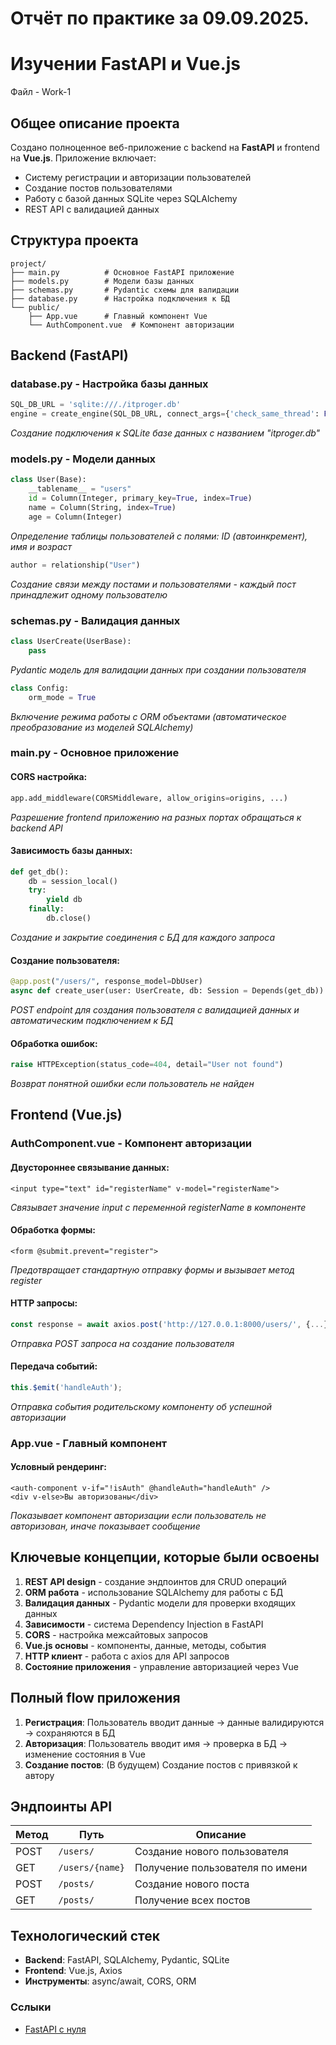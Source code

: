 # Отчёт по практике за 09.09.2025. 
# Изучении FastAPI и Vue.js

Файл - Work-1

## Общее описание проекта
Создано полноценное веб-приложение с backend на **FastAPI** и frontend на **Vue.js**. Приложение включает:
- Систему регистрации и авторизации пользователей
- Создание постов пользователями
- Работу с базой данных SQLite через SQLAlchemy
- REST API с валидацией данных

## Структура проекта
```
project/
├── main.py          # Основное FastAPI приложение
├── models.py        # Модели базы данных
├── schemas.py       # Pydantic схемы для валидации
├── database.py      # Настройка подключения к БД
└── public/
    ├── App.vue      # Главный компонент Vue
    └── AuthComponent.vue  # Компонент авторизации
```

## Backend (FastAPI)

### database.py - Настройка базы данных
```python
SQL_DB_URL = 'sqlite:///./itproger.db'
engine = create_engine(SQL_DB_URL, connect_args={'check_same_thread': False})
```
*Создание подключения к SQLite базе данных с названием "itproger.db"*

### models.py - Модели данных
```python
class User(Base):
    __tablename__ = "users"
    id = Column(Integer, primary_key=True, index=True)
    name = Column(String, index=True)
    age = Column(Integer)
```
*Определение таблицы пользователей с полями: ID (автоинкремент), имя и возраст*

```python
author = relationship("User")
```
*Создание связи между постами и пользователями - каждый пост принадлежит одному пользователю*

### schemas.py - Валидация данных
```python
class UserCreate(UserBase):
    pass
```
*Pydantic модель для валидации данных при создании пользователя*

```python
class Config:
    orm_mode = True
```
*Включение режима работы с ORM объектами (автоматическое преобразование из моделей SQLAlchemy)*

### main.py - Основное приложение

#### CORS настройка:
```python
app.add_middleware(CORSMiddleware, allow_origins=origins, ...)
```
*Разрешение frontend приложению на разных портах обращаться к backend API*

#### Зависимость базы данных:
```python
def get_db():
    db = session_local()
    try:
        yield db
    finally:
        db.close()
```
*Создание и закрытие соединения с БД для каждого запроса*

#### Создание пользователя:
```python
@app.post("/users/", response_model=DbUser)
async def create_user(user: UserCreate, db: Session = Depends(get_db)) -> DbUser:
```
*POST endpoint для создания пользователя с валидацией данных и автоматическим подключением к БД*

#### Обработка ошибок:
```python
raise HTTPException(status_code=404, detail="User not found")
```
*Возврат понятной ошибки если пользователь не найден*

## Frontend (Vue.js)

### AuthComponent.vue - Компонент авторизации

#### Двустороннее связывание данных:
```vue
<input type="text" id="registerName" v-model="registerName">
```
*Связывает значение input с переменной registerName в компоненте*

#### Обработка формы:
```vue
<form @submit.prevent="register">
```
*Предотвращает стандартную отправку формы и вызывает метод register*

#### HTTP запросы:
```javascript
const response = await axios.post('http://127.0.0.1:8000/users/', {...})
```
*Отправка POST запроса на создание пользователя*

#### Передача событий:
```javascript
this.$emit('handleAuth');
```
*Отправка события родительскому компоненту об успешной авторизации*

### App.vue - Главный компонент

#### Условный рендеринг:
```vue
<auth-component v-if="!isAuth" @handleAuth="handleAuth" />
<div v-else>Вы авторизованы</div>
```
*Показывает компонент авторизации если пользователь не авторизован, иначе показывает сообщение*

## Ключевые концепции, которые были освоены

1. **REST API design** - создание эндпоинтов для CRUD операций
2. **ORM работа** - использование SQLAlchemy для работы с БД
3. **Валидация данных** - Pydantic модели для проверки входящих данных
4. **Зависимости** - система Dependency Injection в FastAPI
5. **CORS** - настройка межсайтовых запросов
6. **Vue.js основы** - компоненты, данные, методы, события
7. **HTTP клиент** - работа с axios для API запросов
8. **Состояние приложения** - управление авторизацией через Vue

## Полный flow приложения

1. **Регистрация**: Пользователь вводит данные → данные валидируются → сохраняются в БД
2. **Авторизация**: Пользователь вводит имя → проверка в БД → изменение состояния в Vue
3. **Создание постов**: (В будущем) Создание постов с привязкой к автору

## Эндпоинты API

| Метод | Путь | Описание |
|-------|------|----------|
| POST | `/users/` | Создание нового пользователя |
| GET | `/users/{name}` | Получение пользователя по имени |
| POST | `/posts/` | Создание нового поста |
| GET | `/posts/` | Получение всех постов |

## Технологический стек

- **Backend**: FastAPI, SQLAlchemy, Pydantic, SQLite
- **Frontend**: Vue.js, Axios
- **Инструменты**: async/await, CORS, ORM

### Сслыки

- [FastAPI с нуля](https://www.youtube.com/watch?v=RUddtw-oqFU&list=PL0lO_mIqDDFXDGav-t4qzQYdX6cfoLxXr&index=1)